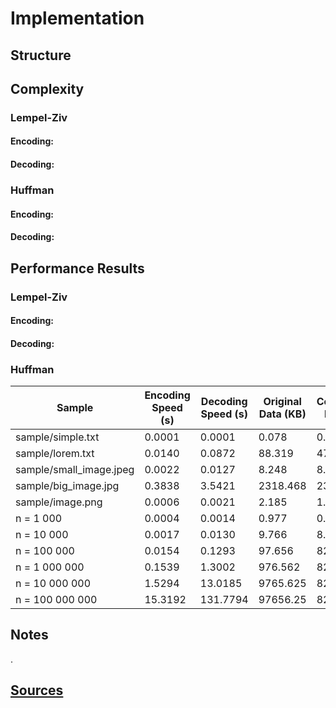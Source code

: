 # Implementation

## Structure

## Complexity

### Lempel-Ziv

#### Encoding:

#### Decoding:

### Huffman

#### Encoding:

#### Decoding:

## Performance Results

### Lempel-Ziv

#### Encoding:

#### Decoding:

### Huffman

| Sample                  | Encoding Speed (s) | Decoding Speed (s) | Original Data (KB) | Compressed Data (KB) | Compression Ratio (%) |
|-------------------------|---|---|---|---|---|
| sample/simple.txt       | 0.0001 | 0.0001 | 0.078 | 0.048 | 0.615 |
| sample/lorem.txt        | 0.0140 | 0.0872 | 88.319 | 47.287 | 0.535 |
| sample/small_image.jpeg | 0.0022 | 0.0127 | 8.248 | 8.44 | 1.023 |
| sample/big_image.jpg    | 0.3838 | 3.5421 | 2318.468 | 2317.23 | 0.999 |
| sample/image.png        | 0.0006 | 0.0021 | 2.185 | 1.149 | 0.526 |
| n = 1 000               | 0.0004 | 0.0014 | 0.977 | 0.94 | 0.962 |
| n = 10 000              | 0.0017 | 0.0130 | 9.766 | 8.295 | 0.849 |
| n = 100 000             | 0.0154 | 0.1293 | 97.656 | 82.034 | 0.84 |
| n = 1 000 000           | 0.1539 | 1.3002 | 976.562 | 820.071 | 0.84 |
| n = 10 000 000          | 1.5294 | 13.0185 | 9765.625 | 8201.83 | 0.84 |
| n = 100 000 000         | 15.3192 | 131.7794 | 97656.25 | 82027.387 | 0.84 |

## Notes

.

## [Sources](sources.md)

